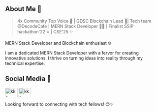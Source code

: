 


## About Me 👤
> 4x Community Top Voice 🏅 | GDSC Blockchain Lead 🔗| Tech team @DecodeCafe | MERN Stack Developer 👨‍💻 | Finalist SSIP hackathon'22 ⭐ | CSE'25 ✨

MERN Stack Developer and Blockchain enthusiast 🌐

I am a dedicated MERN Stack Developer with a fervor for creating innovative solutions. I thrive on turning ideas into reality through my technical expertise.

## Social Media 📱

<p align="left">
<a href="https://linkedin.com/in/virengiri-goswami" target="blank"><img align="center" src="https://raw.githubusercontent.com/rahuldkjain/github-profile-readme-generator/master/src/images/icons/Social/linked-in-alt.svg" alt="kk-linkedin" height="30" width="40" /></a>
<a href="https://www.instagram.com/goswamivirengiri/" target="blank"><img align="center" src="https://raw.githubusercontent.com/rahuldkjain/github-profile-readme-generator/master/src/images/icons/Social/instagram.svg" alt="kk-instagram" height="30" width="40" /></a>
</p>

Looking forward to connecting with tech fellows! 😊✨

